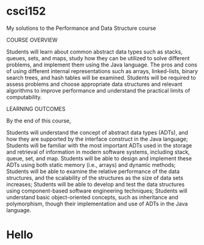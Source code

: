 # csci152
My solutions to the Performance and Data Structure course

COURSE OVERVIEW

Students will learn about common abstract data types such as stacks, queues, sets, and maps, study how they can be utilized to solve different problems, and implement them using the Java language.  The pros and cons of using different internal representations such as arrays, linked-lists, binary search trees, and hash tables will be examined.  Students will be required to assess problems and choose appropriate data structures and relevant algorithms to improve performance and understand the practical limits of computability.

LEARNING OUTCOMES

By the end of this course,

Students will understand the concept of abstract data types (ADTs), and how they are supported by the interface construct in the Java language;
Students will be familiar with the most important ADTs used in the storage and retrieval of information in modern software systems, including stack, queue, set, and map.
Students will be able to design and implement these ADTs using both static memory (i.e., arrays) and dynamic methods;
Students will be able to examine the relative performance of the data structures, and the scalability of the structures as the size of data sets increases;
Students will be able to develop and test the data structures using component-based software engineering techniques;
Students will understand basic object-oriented concepts, such as inheritance and polymorphism, though their implementation and use of ADTs in the Java language.
<h1>Hello</h1>
